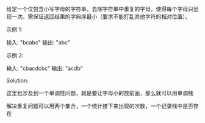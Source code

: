 给定一个仅包含小写字母的字符串，去除字符串中重复的字母，使得每个字母只出现一次。需保证返回结果的字典序最小（要求不能打乱其他字符的相对位置）。

示例 1:

输入: "bcabc"
输出: "abc"

示例 2:

输入: "cbacdcbc"
输出: "acdb"


Solution:

这里也涉及到一个单调性问题，就是要让字母小的放前面，那么就可以用单调栈

解决重复问题可以用两个集合，一个统计接下来出现的次数，一个记录栈中是否存在